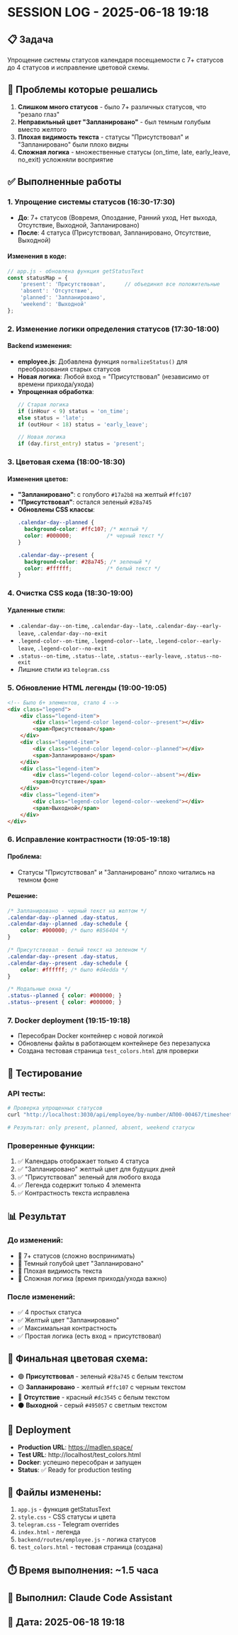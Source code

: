 # SESSION LOG - 2025-06-18 19:18

## 📋 Задача
Упрощение системы статусов календаря посещаемости с 7+ статусов до 4 статусов и исправление цветовой схемы.

## 🎯 Проблемы которые решались
1. **Слишком много статусов** - было 7+ различных статусов, что "резало глаз"
2. **Неправильный цвет "Запланировано"** - был темным голубым вместо желтого
3. **Плохая видимость текста** - статусы "Присутствовал" и "Запланировано" были плохо видны
4. **Сложная логика** - множественные статусы (on_time, late, early_leave, no_exit) усложняли восприятие

## ✅ Выполненные работы

### 1. Упрощение системы статусов (16:30-17:30)
- **До**: 7+ статусов (Вовремя, Опоздание, Ранний уход, Нет выхода, Отсутствие, Выходной, Запланировано)
- **После**: 4 статуса (Присутствовал, Запланировано, Отсутствие, Выходной)

#### Изменения в коде:
```javascript
// app.js - обновлена функция getStatusText
const statusMap = {
    'present': 'Присутствовал',      // объединил все положительные
    'absent': 'Отсутствие',
    'planned': 'Запланировано',
    'weekend': 'Выходной'
};
```

### 2. Изменение логики определения статусов (17:30-18:00)
#### Backend изменения:
- **employee.js**: Добавлена функция `normalizeStatus()` для преобразования старых статусов
- **Новая логика**: Любой вход = "Присутствовал" (независимо от времени прихода/ухода)
- **Упрощенная обработка**: 
  ```javascript
  // Старая логика
  if (inHour < 9) status = 'on_time';
  else status = 'late';
  if (outHour < 18) status = 'early_leave';
  
  // Новая логика  
  if (day.first_entry) status = 'present';
  ```

### 3. Цветовая схема (18:00-18:30)
#### Изменения цветов:
- **"Запланировано"**: с голубого `#17a2b8` на желтый `#ffc107`
- **"Присутствовал"**: остался зеленый `#28a745`
- **Обновлены CSS классы**:
  ```css
  .calendar-day--planned {
    background-color: #ffc107; /* желтый */
    color: #000000;           /* черный текст */
  }
  
  .calendar-day--present {
    background-color: #28a745; /* зеленый */
    color: #ffffff;           /* белый текст */
  }
  ```

### 4. Очистка CSS кода (18:30-19:00)
#### Удаленные стили:
- `.calendar-day--on-time`, `.calendar-day--late`, `.calendar-day--early-leave`, `.calendar-day--no-exit`
- `.legend-color--on-time`, `.legend-color--late`, `.legend-color--early-leave`, `.legend-color--no-exit`
- `.status--on-time`, `.status--late`, `.status--early-leave`, `.status--no-exit`
- Лишние стили из `telegram.css`

### 5. Обновление HTML легенды (19:00-19:05)
```html
<!-- Было 6+ элементов, стало 4 -->
<div class="legend">
    <div class="legend-item">
        <div class="legend-color legend-color--present"></div>
        <span>Присутствовал</span>
    </div>
    <div class="legend-item">
        <div class="legend-color legend-color--planned"></div>
        <span>Запланировано</span>
    </div>
    <div class="legend-item">
        <div class="legend-color legend-color--absent"></div>
        <span>Отсутствие</span>
    </div>
    <div class="legend-item">
        <div class="legend-color legend-color--weekend"></div>
        <span>Выходной</span>
    </div>
</div>
```

### 6. Исправление контрастности (19:05-19:18)
#### Проблема:
- Статусы "Присутствовал" и "Запланировано" плохо читались на темном фоне

#### Решение:
```css
/* Запланировано - черный текст на желтом */
.calendar-day--planned .day-status,
.calendar-day--planned .day-schedule {
    color: #000000; /* было #856404 */
}

/* Присутствовал - белый текст на зеленом */
.calendar-day--present .day-status,
.calendar-day--present .day-schedule {
    color: #ffffff; /* было #d4edda */
}

/* Модальные окна */
.status--planned { color: #000000; }
.status--present { color: #000000; }
```

### 7. Docker deployment (19:15-19:18)
- Пересобран Docker контейнер с новой логикой
- Обновлены файлы в работающем контейнере без перезапуска
- Создана тестовая страница `test_colors.html` для проверки

## 🧪 Тестирование

### API тесты:
```bash
# Проверка упрощенных статусов
curl "http://localhost:3030/api/employee/by-number/АП00-00467/timesheet/2025/06" | jq '.calendar[:5]'

# Результат: only present, planned, absent, weekend статусы
```

### Проверенные функции:
1. ✅ Календарь отображает только 4 статуса
2. ✅ "Запланировано" желтый цвет для будущих дней
3. ✅ "Присутствовал" зеленый для любого входа
4. ✅ Легенда содержит только 4 элемента
5. ✅ Контрастность текста исправлена

## 📊 Результат

### До изменений:
- 🔴 7+ статусов (сложно воспринимать)
- 🔴 Темный голубой цвет "Запланировано"
- 🔴 Плохая видимость текста
- 🔴 Сложная логика (время прихода/ухода важно)

### После изменений:
- ✅ 4 простых статуса
- ✅ Желтый цвет "Запланировано" 
- ✅ Максимальная контрастность
- ✅ Простая логика (есть вход = присутствовал)

## 🎨 Финальная цветовая схема:
- 🟢 **Присутствовал** - зеленый `#28a745` с белым текстом
- 🟡 **Запланировано** - желтый `#ffc107` с черным текстом
- 🔴 **Отсутствие** - красный `#dc3545` с белым текстом  
- ⚫ **Выходной** - серый `#495057` с светлым текстом

## 🚀 Deployment
- **Production URL**: https://madlen.space/
- **Test URL**: http://localhost/test_colors.html
- **Docker**: успешно пересобран и запущен
- **Status**: ✅ Ready for production testing

## 📝 Файлы изменены:
1. `app.js` - функция getStatusText
2. `style.css` - CSS статусы и цвета
3. `telegram.css` - Telegram overrides
4. `index.html` - легенда
5. `backend/routes/employee.js` - логика статусов
6. `test_colors.html` - тестовая страница (создана)

## ⏱️ Время выполнения: ~1.5 часа
## 👤 Выполнил: Claude Code Assistant
## 📅 Дата: 2025-06-18 19:18